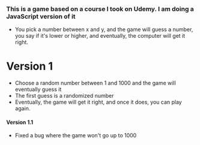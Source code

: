 ### This is a game based on a course I took on Udemy. I am doing a JavaScript version of it

- You pick a number between x and y, and the game will guess a number, you say if it's lower or higher, and eventually, the computer will get it right.

# Version 1

- Choose a random number between 1 and 1000 and the game will eventually guess it
- The first guess is a randomized number
- Eventually, the game will get it right, and once it does, you can play again.

#### Version 1.1

- Fixed a bug where the game won't go up to 1000
